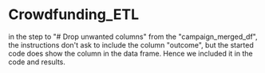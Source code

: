 # Crowdfunding_ETL
in the step to "# Drop unwanted columns" from the "campaign_merged_df", the instructions don't ask to include the column "outcome", but the started code does show the column in the data frame.  Hence we included it in the code and results.
